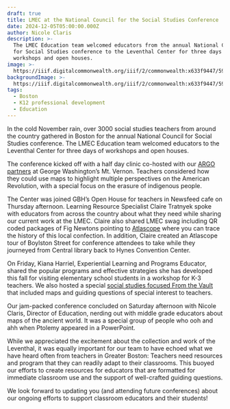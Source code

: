 ```yaml
---
draft: true
title: LMEC at the National Council for the Social Studies Conference
date: 2024-12-05T05:00:00.000Z
author: Nicole Claris
description: >-
  The LMEC Education team welcomed educators from the annual National Council
  for Social Studies conference to the Leventhal Center for three days of
  workshops and open houses. 
image: >-
  https://iiif.digitalcommonwealth.org/iiif/2/commonwealth:x633f9447/599,517,7664,2462/1450,/0/default.jpg
backgroundImage: >-
  https://iiif.digitalcommonwealth.org/iiif/2/commonwealth:x633f9447/599,517,7664,2462/1450,/0/default.jpg
tags:
  - Boston
  - K12 professional development
  - Education
---
```


In the cold November rain, over 3000 social studies teachers from around the country gathered in Boston for the annual National Council for Social Studies conference. The LMEC Education team welcomed educators to the Leventhal Center for three days of workshops and open houses.

The conference kicked off with a half day clinic co-hosted with our [ARGO partners](https://www.argomaps.org/) at George Washington’s Mt. Vernon. Teachers considered how they could use maps to highlight multiple perspectives on the American Revolution, with a special focus on the erasure of indigenous people.

The Center was joined GBH’s Open House for teachers in Newsfeed cafe on Thursday afternoon. Learning Resource Specialist Claire Tratnyek spoke with educators from across the country about what they need while sharing our current work at the LMEC. Claire also shared LMEC swag including QR coded packages of Fig Newtons pointing to [Atlascope](https://www.atlascope.org/) where you can trace the history of this local confection. In addition, Claire created an Atlascope tour of Boylston Street for conference attendees to take while they journeyed from Central library back to Hynes Convention Center.

On Friday, Kiana Harriel, Experiential Learning and Programs Educator, shared the popular programs and effective strategies she has developed this fall for visiting elementary school students in a workshop for K-3 teachers. We also hosted a special [social studies focused From the Vault](https://www.leventhalmap.org/articles/highlights-from-the-vault-doing-more-with-maps/) that included maps and guiding questions of special interest to teachers.

Our jam-packed conference concluded on Saturday afternoon with Nicole Claris, Director of Education, nerding out with middle grade educators about maps of the ancient world. It was a special group of people who ooh and ahh when Ptolemy appeared in a PowerPoint.

While we appreciated the excitement about the collection and work of the Leventhal, it was equally important for our team to have echoed what we have heard often from teachers in Greater Boston: Teachers need resources and program that they can readily adapt to their classrooms. This buoyed our efforts to create resources for educators that are formatted for immediate classroom use and the support of well-crafted guiding questions.

We look forward to updating you (and attending future conferences) about our ongoing efforts to support classroom educators and their students!
